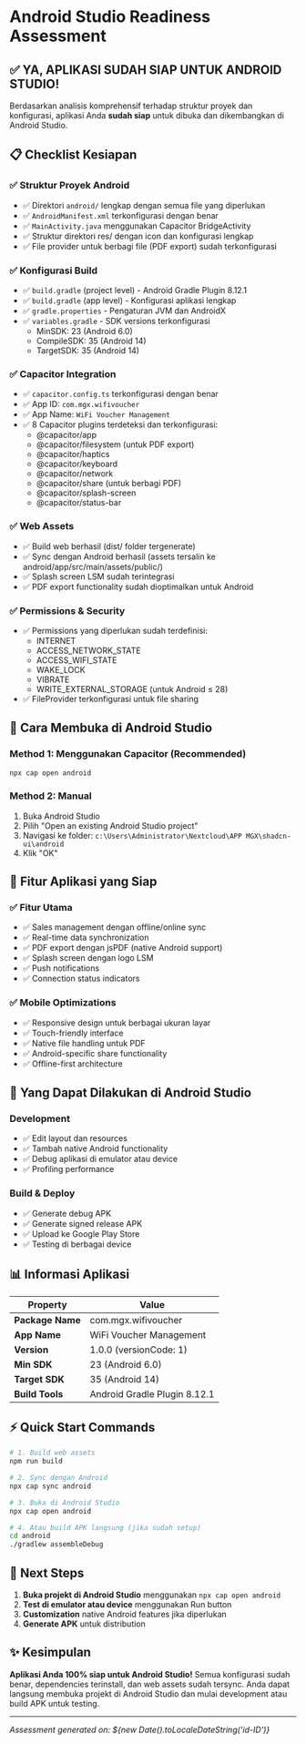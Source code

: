 # Android Studio Readiness Assessment

## ✅ **YA, APLIKASI SUDAH SIAP UNTUK ANDROID STUDIO!**

Berdasarkan analisis komprehensif terhadap struktur proyek dan konfigurasi, aplikasi Anda **sudah siap** untuk dibuka dan dikembangkan di Android Studio.

## 📋 Checklist Kesiapan

### ✅ **Struktur Proyek Android**
- ✅ Direktori `android/` lengkap dengan semua file yang diperlukan
- ✅ `AndroidManifest.xml` terkonfigurasi dengan benar
- ✅ `MainActivity.java` menggunakan Capacitor BridgeActivity
- ✅ Struktur direktori res/ dengan icon dan konfigurasi lengkap
- ✅ File provider untuk berbagi file (PDF export) sudah terkonfigurasi

### ✅ **Konfigurasi Build**
- ✅ `build.gradle` (project level) - Android Gradle Plugin 8.12.1
- ✅ `build.gradle` (app level) - Konfigurasi aplikasi lengkap
- ✅ `gradle.properties` - Pengaturan JVM dan AndroidX
- ✅ `variables.gradle` - SDK versions terkonfigurasi
  - MinSDK: 23 (Android 6.0)
  - CompileSDK: 35 (Android 14)
  - TargetSDK: 35 (Android 14)

### ✅ **Capacitor Integration**
- ✅ `capacitor.config.ts` terkonfigurasi dengan benar
- ✅ App ID: `com.mgx.wifivoucher`
- ✅ App Name: `WiFi Voucher Management`
- ✅ 8 Capacitor plugins terdeteksi dan terkonfigurasi:
  - @capacitor/app
  - @capacitor/filesystem (untuk PDF export)
  - @capacitor/haptics
  - @capacitor/keyboard
  - @capacitor/network
  - @capacitor/share (untuk berbagi PDF)
  - @capacitor/splash-screen
  - @capacitor/status-bar

### ✅ **Web Assets**
- ✅ Build web berhasil (dist/ folder tergenerate)
- ✅ Sync dengan Android berhasil (assets tersalin ke android/app/src/main/assets/public/)
- ✅ Splash screen LSM sudah terintegrasi
- ✅ PDF export functionality sudah dioptimalkan untuk Android

### ✅ **Permissions & Security**
- ✅ Permissions yang diperlukan sudah terdefinisi:
  - INTERNET
  - ACCESS_NETWORK_STATE
  - ACCESS_WIFI_STATE
  - WAKE_LOCK
  - VIBRATE
  - WRITE_EXTERNAL_STORAGE (untuk Android ≤ 28)
- ✅ FileProvider terkonfigurasi untuk file sharing

## 🚀 Cara Membuka di Android Studio

### Method 1: Menggunakan Capacitor (Recommended)
```bash
npx cap open android
```

### Method 2: Manual
1. Buka Android Studio
2. Pilih "Open an existing Android Studio project"
3. Navigasi ke folder: `c:\Users\Administrator\Nextcloud\APP MGX\shadcn-ui\android`
4. Klik "OK"

## 📱 Fitur Aplikasi yang Siap

### ✅ **Fitur Utama**
- ✅ Sales management dengan offline/online sync
- ✅ Real-time data synchronization
- ✅ PDF export dengan jsPDF (native Android support)
- ✅ Splash screen dengan logo LSM
- ✅ Push notifications
- ✅ Connection status indicators

### ✅ **Mobile Optimizations**
- ✅ Responsive design untuk berbagai ukuran layar
- ✅ Touch-friendly interface
- ✅ Native file handling untuk PDF
- ✅ Android-specific share functionality
- ✅ Offline-first architecture

## 🔧 Yang Dapat Dilakukan di Android Studio

### **Development**
- ✅ Edit layout dan resources
- ✅ Tambah native Android functionality
- ✅ Debug aplikasi di emulator atau device
- ✅ Profiling performance

### **Build & Deploy**
- ✅ Generate debug APK
- ✅ Generate signed release APK
- ✅ Upload ke Google Play Store
- ✅ Testing di berbagai device

## 📊 Informasi Aplikasi

| **Property** | **Value** |
|--------------|-----------|
| **Package Name** | com.mgx.wifivoucher |
| **App Name** | WiFi Voucher Management |
| **Version** | 1.0.0 (versionCode: 1) |
| **Min SDK** | 23 (Android 6.0) |
| **Target SDK** | 35 (Android 14) |
| **Build Tools** | Android Gradle Plugin 8.12.1 |

## ⚡ Quick Start Commands

```bash
# 1. Build web assets
npm run build

# 2. Sync dengan Android
npx cap sync android

# 3. Buka di Android Studio
npx cap open android

# 4. Atau build APK langsung (jika sudah setup)
cd android
./gradlew assembleDebug
```

## 🎯 Next Steps

1. **Buka projekt di Android Studio** menggunakan `npx cap open android`
2. **Test di emulator atau device** menggunakan Run button
3. **Customization** native Android features jika diperlukan
4. **Generate APK** untuk distribution

## ✨ Kesimpulan

**Aplikasi Anda 100% siap untuk Android Studio!** Semua konfigurasi sudah benar, dependencies terinstall, dan web assets sudah tersync. Anda dapat langsung membuka projekt di Android Studio dan mulai development atau build APK untuk testing.

---
*Assessment generated on: ${new Date().toLocaleDateString('id-ID')}*